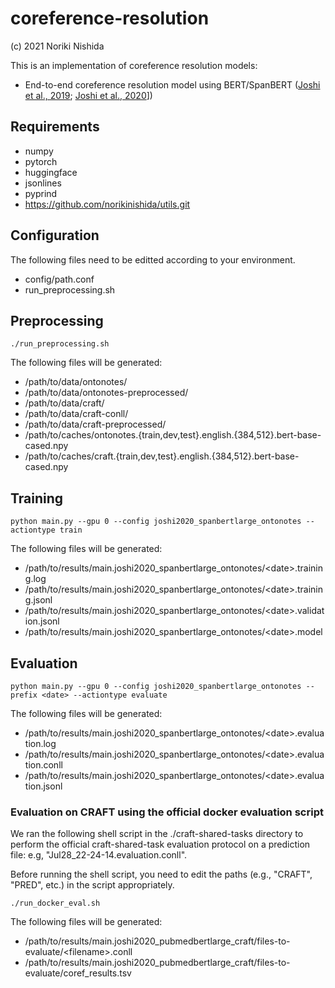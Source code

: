 # coreference-resolution

(c) 2021 Noriki Nishida

This is an implementation of coreference resolution models:

- End-to-end coreference resolution model using BERT/SpanBERT ([Joshi et al., 2019](https://aclanthology.org/D19-1588); [Joshi et al., 2020](https://aclanthology.org/2020.tacl-1.5)])

## Requirements

- numpy
- pytorch
- huggingface
- jsonlines
- pyprind
- https://github.com/norikinishida/utils.git

## Configuration

The following files need to be editted according to your environment.

- config/path.conf
- run_preprocessing.sh

## Preprocessing

```
./run_preprocessing.sh
```

The following files will be generated:

- /path/to/data/ontonotes/
- /path/to/data/ontonotes-preprocessed/
- /path/to/data/craft/
- /path/to/data/craft-conll/
- /path/to/data/craft-preprocessed/
- /path/to/caches/ontonotes.{train,dev,test}.english.{384,512}.bert-base-cased.npy
- /path/to/caches/craft.{train,dev,test}.english.{384,512}.bert-base-cased.npy

## Training

```
python main.py --gpu 0 --config joshi2020_spanbertlarge_ontonotes --actiontype train
```

The following files will be generated:

- /path/to/results/main.joshi2020_spanbertlarge_ontonotes/\<date\>.training.log
- /path/to/results/main.joshi2020_spanbertlarge_ontonotes/\<date\>.training.jsonl
- /path/to/results/main.joshi2020_spanbertlarge_ontonotes/\<date\>.validation.jsonl
- /path/to/results/main.joshi2020_spanbertlarge_ontonotes/\<date\>.model

## Evaluation

```
python main.py --gpu 0 --config joshi2020_spanbertlarge_ontonotes --prefix <date> --actiontype evaluate
```

The following files will be generated:

- /path/to/results/main.joshi2020_spanbertlarge_ontonotes/\<date\>.evaluation.log
- /path/to/results/main.joshi2020_spanbertlarge_ontonotes/\<date\>.evaluation.conll
- /path/to/results/main.joshi2020_spanbertlarge_ontonotes/\<date\>.evaluation.jsonl

### Evaluation on CRAFT using the official docker evaluation script

We ran the following shell script in the ./craft-shared-tasks directory to perform the official craft-shared-task evaluation protocol on a prediction file: e.g, "Jul28_22-24-14.evaluation.conll".

Before running the shell script, you need to edit the paths (e.g., "CRAFT", "PRED", etc.) in the script appropriately.

```
./run_docker_eval.sh
```

The following files will be generated:

- /path/to/results/main.joshi2020_pubmedbertlarge_craft/files-to-evaluate/\<filename\>.conll
- /path/to/results/main.joshi2020_pubmedbertlarge_craft/files-to-evaluate/coref_results.tsv


